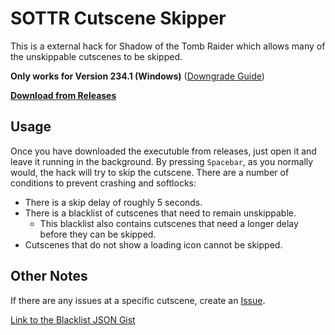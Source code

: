 # SOTTR Cutscene Skipper
This is a external hack for Shadow of the Tomb Raider which allows many of the unskippable cutscenes to be skipped.

 **Only works for Version 234.1 (Windows)** ([Downgrade Guide](https://www.speedrun.com/trshadow/guide/4yi80))
 
 **[Download from Releases](https://github.com/Atorizil/SOTTR-Cutscene-Skipper/releases)**
 
## Usage
Once you have downloaded the executuble from releases, just open it and leave it running in the background. By pressing `Spacebar`, as you normally would, the hack will try to skip the cutscene. There are a number of conditions to prevent crashing and softlocks:
- There is a skip delay of roughly 5 seconds.
- There is a blacklist of cutscenes that need to remain unskippable.
  - This blacklist also contains cutscenes that need a longer delay before they can be skipped.
- Cutscenes that do not show a loading icon cannot be skipped.

## Other Notes
If there are any issues at a specific cutscene, create an [Issue](https://github.com/Atorizil/SOTTR-Cutscene-Skipper/issues).

[Link to the Blacklist JSON Gist](https://gist.github.com/Atorizil/734a7649471f0fa0a2a9f92a167e294b)